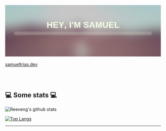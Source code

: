 <!---
smltrs0/smltrs0 is a ✨ special ✨ repository because its `README.md` (this file) appears on your GitHub profile.
You can click the Preview link to take a look at your changes.
--->

<img src="https://github.com/smltrs0/smltrs0/blob/main/Banner.jpg"/>


<!-- <p><em>A bachelor student at <a href="https://hogent.be">University College Ghent</a>, majoring in Computer Science. 😊</br> -->

[samueltrias.dev](www.samueltrias.dev)

</br></br>
<h2>💻 Some stats 💻</h2>

![Reeveng's github stats](https://github-readme-stats.vercel.app/api?username=smltrs0&show_icons=true&title_color=fff&icon_color=79ff97&text_color=9f9f9f&bg_color=151515) 

[![Top Langs](https://github-readme-stats.vercel.app/api/top-langs/?username=smltrs0)](https://samueltrias.dev)

---
